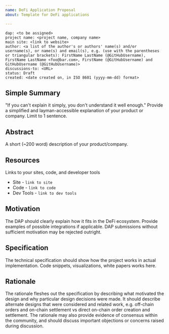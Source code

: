 ```yaml
---
name: DeFi Application Proposal
about: Template for DeFi applications

---
```


```
dap: <to be assigned>
project name: <project name, company name>
main site: <link to website>
author: <a list of the author's or authors' name(s) and/or username(s), or name(s) and email(s), e.g. (use with the parentheses or triangular brackets): FirstName LastName (@GitHubUsername), FirstName LastName <foo@bar.com>, FirstName (@GitHubUsername) and GitHubUsername (@GitHubUsername)>
discussions-to: <URL>
status: Draft
created: <date created on, in ISO 8601 (yyyy-mm-dd) format>
```

## Simple Summary
<!--"If you can't explain it simply, you don't understand it well enough." Provide a simplified and layman-accessible explanation of your product or company. Limit to 1 sentence.-->
"If you can't explain it simply, you don't understand it well enough." Provide a simplified and layman-accessible explanation of your product or company. Limit to 1 sentence.

## Abstract
<!--A short (~200 word) description of your product/company.-->
A short (~200 word) description of your product/company.

## Resources
<!--Links to your sites, open source code, and developer tools if applicable-->
Links to your sites, code, and developer tools
- Site - `link to site`
- Code - `link to code`
- Dev Tools - `link to dev tools`

## Motivation
<!--The DAP should clearly explain how it fits in the DeFi ecosystem. Provide examples of possible integrations if applicable. DAP submissions without sufficient motivation may be rejected outright.-->
The DAP should clearly explain how it fits in the DeFi ecosystem. Provide examples of possible integrations if applicable. DAP submissions without sufficient motivation may be rejected outright.

## Specification
<!--The technical specification should show how the project works in actual implementation. Code snippets, visualizations, white papers works here.-->
The technical specification should show how the project works in actual implementation. Code snippets, visualizations, white papers works here.

## Rationale
<!--The rationale fleshes out the specification by describing what motivated the design and why particular design decisions were made. It should describe alternate designs that were considered and related work, e.g. off-chain orders and on-chain settlement vs direct on-chain order creation and settlement. The rationale may also provide evidence of consensus within the community, and should discuss important objections or concerns raised during discussion.-->
The rationale fleshes out the specification by describing what motivated the design and why particular design decisions were made. It should describe alternate designs that were considered and related work, e.g. off-chain orders and on-chain settlement vs direct on-chain order creation and settlement. The rationale may also provide evidence of consensus within the community, and should discuss important objections or concerns raised during discussion.
